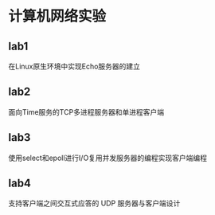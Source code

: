 # 计算机网络实验

## lab1

在Linux原生环境中实现Echo服务器的建立



## lab2

面向Time服务的TCP多进程服务器和单进程客户端



## lab3

使用select和epoll进行I/O复用并发服务器的编程实现客户端编程



## lab4

支持客户端之间交互式应答的 UDP 服务器与客户端设计